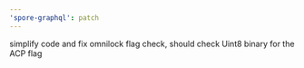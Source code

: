 ```yaml
---
'spore-graphql': patch
---
```


simplify code and fix omnilock flag check, should check Uint8 binary for the ACP flag
